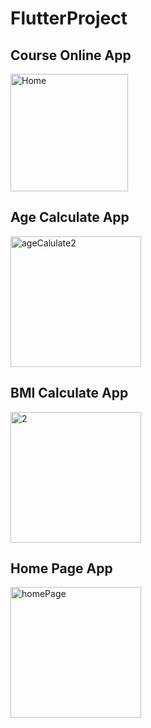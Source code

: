 # FlutterProject
## Course Online App
<img width="188" alt="Home" src="https://user-images.githubusercontent.com/106633888/188304626-dbe51609-ed73-4531-8b0e-7bced8d9c41a.PNG">

## Age Calculate App
<img width="209" alt="ageCalulate2" src="https://user-images.githubusercontent.com/106633888/188304659-50c88dfd-cd74-43fe-89a6-580def4b0642.PNG">

## BMI Calculate App
<img width="209" alt="2" src="https://user-images.githubusercontent.com/106633888/190257737-441c0795-20f1-462e-a222-f31838e74079.PNG">


## Home Page App
<img width="209" alt="homePage" src="https://user-images.githubusercontent.com/106633888/188304677-5a4a2a52-f5c9-49ba-8534-3ebae343f6be.PNG">


